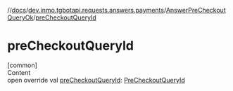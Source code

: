//[docs](../../../index.md)/[dev.inmo.tgbotapi.requests.answers.payments](../index.md)/[AnswerPreCheckoutQueryOk](index.md)/[preCheckoutQueryId](pre-checkout-query-id.md)



# preCheckoutQueryId  
[common]  
Content  
open override val [preCheckoutQueryId](pre-checkout-query-id.md): [PreCheckoutQueryId](../../dev.inmo.tgbotapi.types/index.md#%5Bdev.inmo.tgbotapi.types%2FPreCheckoutQueryId%2F%2F%2FPointingToDeclaration%2F%5D%2FClasslikes%2F625018081)  




